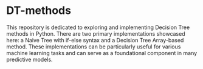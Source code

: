# DT-methods
 
This repository is dedicated to exploring and implementing Decision Tree methods in Python. There are two primary implementations showcased here: a Naive Tree with if-else syntax and a Decision Tree Array-based method. These implementations can be particularly useful for various machine learning tasks and can serve as a foundational component in many predictive models.
